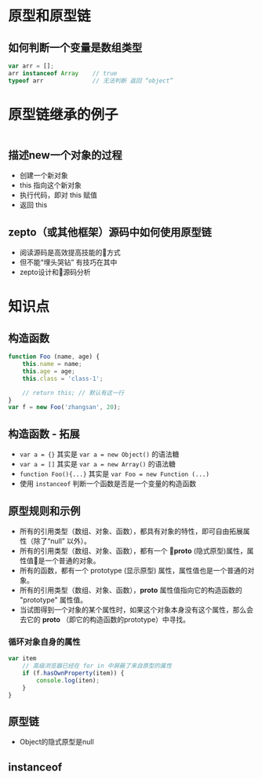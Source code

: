 # 原型和原型链
## 如何判断一个变量是数组类型
```js
var arr = [];
arr instanceof Array    // true
typeof arr              // 无法判断 返回 “object”
```

# 原型链继承的例子
```js

```

## 描述new一个对象的过程
- 创建一个新对象
- this 指向这个新对象
- 执行代码，即对 this 赋值
- 返回 this

## zepto（或其他框架）源码中如何使用原型链
- 阅读源码是高效提高技能的方式
- 但不能“埋头哭钻” 有技巧在其中
- zepto设计和源码分析


# 知识点
## 构造函数
```js
function Foo (name, age) {
    this.name = name;
    this.age = age;
    this.class = 'class-1';

    // return this; // 默认有这一行
}
var f = new Foo('zhangsan', 20);
```
## 构造函数 - 拓展
- `var a = {}` 其实是 `var a = new Object()` 的语法糖
- `var a = []` 其实是 `var a = new Array()` 的语法糖
- `function Foo(){...}` 其实是 `var Foo = new Function (...)`
- 使用 `instanceof` 判断一个函数是否是一个变量的构造函数
## 原型规则和示例
- 所有的引用类型（数组、对象、函数），都具有对象的特性，即可自由拓展属性（除了“null” 以外）。
- 所有的引用类型（数组、对象、函数），都有一个 __proto__ (隐式原型)属性，属性值是一个普通的对象。
- 所有的函数，都有一个 prototype (显示原型) 属性，属性值也是一个普通的对象。
- 所有的引用类型（数组、对象、函数），__proto__ 属性值指向它的构造函数的 "prototype" 属性值。
- 当试图得到一个对象的某个属性时，如果这个对象本身没有这个属性，那么会去它的 __proto__ （即它的构造函数的prototype）中寻找。

### 循环对象自身的属性
```js
var item
    // 高级浏览器已经在 for in 中屏蔽了来自原型的属性
    if (f.hasOwnProperty(item)) {
        console.log(iten);
    }
}
```

## 原型链
- Object的隐式原型是null



## instanceof
